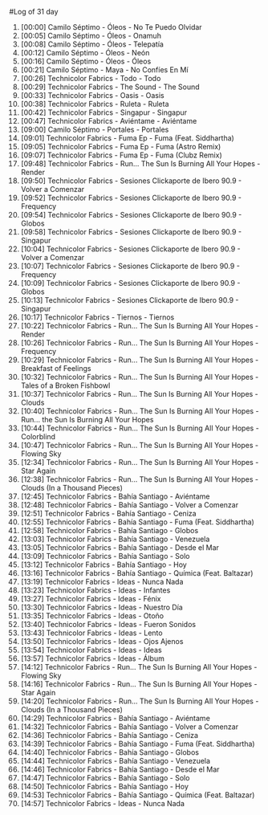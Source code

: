 #Log of 31 day

1. [00:00] Camilo Séptimo - Óleos - No Te Puedo Olvidar
1. [00:05] Camilo Séptimo - Óleos - Onamuh
1. [00:08] Camilo Séptimo - Óleos - Telepatía
1. [00:12] Camilo Séptimo - Óleos - Neón
1. [00:16] Camilo Séptimo - Óleos - Óleos
1. [00:21] Camilo Séptimo - Maya - No Confíes En Mí
1. [00:26] Technicolor Fabrics - Todo - Todo
1. [00:29] Technicolor Fabrics - The Sound - The Sound
1. [00:33] Technicolor Fabrics - Oasis - Oasis
1. [00:38] Technicolor Fabrics - Ruleta - Ruleta
1. [00:42] Technicolor Fabrics - Singapur - Singapur
1. [00:47] Technicolor Fabrics - Aviéntame - Aviéntame
1. [09:00] Camilo Séptimo - Portales - Portales
1. [09:01] Technicolor Fabrics - Fuma Ep - Fuma (Feat. Siddhartha)
1. [09:05] Technicolor Fabrics - Fuma Ep - Fuma (Astro Remix)
1. [09:07] Technicolor Fabrics - Fuma Ep - Fuma (Clubz Remix)
1. [09:48] Technicolor Fabrics - Run... The Sun Is Burning All Your Hopes - Render
1. [09:50] Technicolor Fabrics - Sesiones Clickaporte de Ibero 90.9 - Volver a Comenzar
1. [09:52] Technicolor Fabrics - Sesiones Clickaporte de Ibero 90.9 - Frequency
1. [09:54] Technicolor Fabrics - Sesiones Clickaporte de Ibero 90.9 - Globos
1. [09:58] Technicolor Fabrics - Sesiones Clickaporte de Ibero 90.9 - Singapur
1. [10:04] Technicolor Fabrics - Sesiones Clickaporte de Ibero 90.9 - Volver a Comenzar
1. [10:07] Technicolor Fabrics - Sesiones Clickaporte de Ibero 90.9 - Frequency
1. [10:09] Technicolor Fabrics - Sesiones Clickaporte de Ibero 90.9 - Globos
1. [10:13] Technicolor Fabrics - Sesiones Clickaporte de Ibero 90.9 - Singapur
1. [10:17] Technicolor Fabrics - Tiernos - Tiernos
1. [10:22] Technicolor Fabrics - Run... The Sun Is Burning All Your Hopes - Render
1. [10:26] Technicolor Fabrics - Run... The Sun Is Burning All Your Hopes - Frequency
1. [10:29] Technicolor Fabrics - Run... The Sun Is Burning All Your Hopes - Breakfast of Feelings
1. [10:32] Technicolor Fabrics - Run... The Sun Is Burning All Your Hopes - Tales of a Broken Fishbowl
1. [10:37] Technicolor Fabrics - Run... The Sun Is Burning All Your Hopes - Clouds
1. [10:40] Technicolor Fabrics - Run... The Sun Is Burning All Your Hopes - Run... the Sun Is Burning All Your Hopes
1. [10:44] Technicolor Fabrics - Run... The Sun Is Burning All Your Hopes - Colorblind
1. [10:47] Technicolor Fabrics - Run... The Sun Is Burning All Your Hopes - Flowing Sky
1. [12:34] Technicolor Fabrics - Run... The Sun Is Burning All Your Hopes - Star Again
1. [12:38] Technicolor Fabrics - Run... The Sun Is Burning All Your Hopes - Clouds (In a Thousand Pieces)
1. [12:45] Technicolor Fabrics - Bahía Santiago - Aviéntame
1. [12:48] Technicolor Fabrics - Bahía Santiago - Volver a Comenzar
1. [12:51] Technicolor Fabrics - Bahía Santiago - Ceniza
1. [12:55] Technicolor Fabrics - Bahía Santiago - Fuma (Feat. Siddhartha)
1. [12:58] Technicolor Fabrics - Bahía Santiago - Globos
1. [13:03] Technicolor Fabrics - Bahía Santiago - Venezuela
1. [13:05] Technicolor Fabrics - Bahía Santiago - Desde el Mar
1. [13:09] Technicolor Fabrics - Bahía Santiago - Solo
1. [13:12] Technicolor Fabrics - Bahía Santiago - Hoy
1. [13:16] Technicolor Fabrics - Bahía Santiago - Química (Feat. Baltazar)
1. [13:19] Technicolor Fabrics - Ideas - Nunca Nada
1. [13:23] Technicolor Fabrics - Ideas - Infantes
1. [13:27] Technicolor Fabrics - Ideas - Fénix
1. [13:30] Technicolor Fabrics - Ideas - Nuestro Día
1. [13:35] Technicolor Fabrics - Ideas - Otoño
1. [13:40] Technicolor Fabrics - Ideas - Fueron Sonidos
1. [13:43] Technicolor Fabrics - Ideas - Lento
1. [13:50] Technicolor Fabrics - Ideas - Ojos Ajenos
1. [13:54] Technicolor Fabrics - Ideas - Ideas
1. [13:57] Technicolor Fabrics - Ideas - Álbum
1. [14:12] Technicolor Fabrics - Run... The Sun Is Burning All Your Hopes - Flowing Sky
1. [14:16] Technicolor Fabrics - Run... The Sun Is Burning All Your Hopes - Star Again
1. [14:20] Technicolor Fabrics - Run... The Sun Is Burning All Your Hopes - Clouds (In a Thousand Pieces)
1. [14:29] Technicolor Fabrics - Bahía Santiago - Aviéntame
1. [14:32] Technicolor Fabrics - Bahía Santiago - Volver a Comenzar
1. [14:36] Technicolor Fabrics - Bahía Santiago - Ceniza
1. [14:39] Technicolor Fabrics - Bahía Santiago - Fuma (Feat. Siddhartha)
1. [14:40] Technicolor Fabrics - Bahía Santiago - Globos
1. [14:44] Technicolor Fabrics - Bahía Santiago - Venezuela
1. [14:46] Technicolor Fabrics - Bahía Santiago - Desde el Mar
1. [14:47] Technicolor Fabrics - Bahía Santiago - Solo
1. [14:50] Technicolor Fabrics - Bahía Santiago - Hoy
1. [14:53] Technicolor Fabrics - Bahía Santiago - Química (Feat. Baltazar)
1. [14:57] Technicolor Fabrics - Ideas - Nunca Nada

